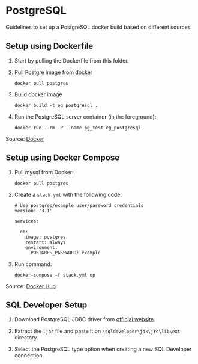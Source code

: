 # PostgreSQL

Guidelines to set up a PostgreSQL docker build based on different sources.

## Setup using Dockerfile

1. Start by pulling the Dockerfile from this folder.

2. Pull Postgre image from docker

    ```docker pull postgres```

3. Build docker image

    `docker build -t eg_postgresql .`

4. Run the PostgreSQL server container (in the foreground):

    `docker run --rm -P --name pg_test eg_postgresql`
    
Source: [Docker](https://docs.docker.com/engine/examples/postgresql_service/)

## Setup using Docker Compose 

1. Pull mysql from Docker:
    
    ```docker pull postgres```

2. Create a ``stack.yml`` with the following code:

    ```
    # Use postgres/example user/password credentials
    version: '3.1'
    
    services:
    
      db:
        image: postgres
        restart: always
        environment:
          POSTGRES_PASSWORD: example
    ```

3. Run command:
    
   ```docker-compose -f stack.yml up``` 

Source: [Docker Hub](https://hub.docker.com/_/mysql)

## SQL Developer Setup

1. Download PostgreSQL JDBC driver from [official website](https://jdbc.postgresql.org/download.html).

2. Extract the `.jar` file and paste it on `\sqldeveloper\jdk\jre\lib\ext` directory.

3. Select the PostgreSQL type option when creating a new SQL Developer connection.
